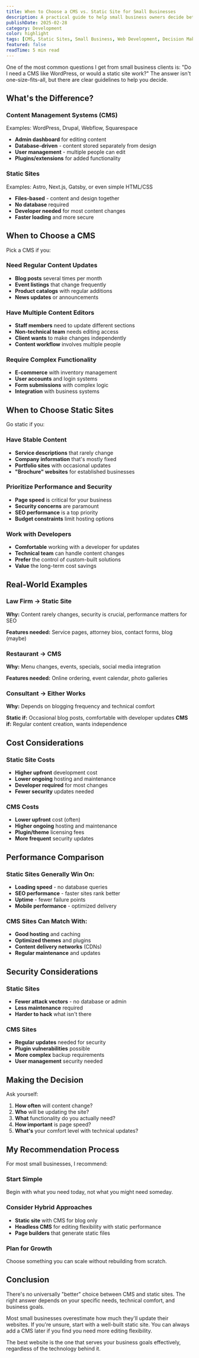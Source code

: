 ```yaml
---
title: When to Choose a CMS vs. Static Site for Small Businesses
description: A practical guide to help small business owners decide between a full CMS or a simpler static site approach based on their actual needs.
publishDate: 2025-02-28
category: Development
color: highlight
tags: [CMS, Static Sites, Small Business, Web Development, Decision Making]
featured: false
readTime: 5 min read
---
```


One of the most common questions I get from small business clients is: "Do I need a CMS like WordPress, or would a static site work?" The answer isn't one-size-fits-all, but there are clear guidelines to help you decide.

## What's the Difference?

### Content Management Systems (CMS)

Examples: WordPress, Drupal, Webflow, Squarespace

- **Admin dashboard** for editing content
- **Database-driven** - content stored separately from design
- **User management** - multiple people can edit
- **Plugins/extensions** for added functionality

### Static Sites

Examples: Astro, Next.js, Gatsby, or even simple HTML/CSS

- **Files-based** - content and design together
- **No database** required
- **Developer needed** for most content changes
- **Faster loading** and more secure

## When to Choose a CMS

Pick a CMS if you:

### Need Regular Content Updates

- **Blog posts** several times per month
- **Event listings** that change frequently
- **Product catalogs** with regular additions
- **News updates** or announcements

### Have Multiple Content Editors

- **Staff members** need to update different sections
- **Non-technical team** needs editing access
- **Client wants** to make changes independently
- **Content workflow** involves multiple people

### Require Complex Functionality

- **E-commerce** with inventory management
- **User accounts** and login systems
- **Form submissions** with complex logic
- **Integration** with business systems

## When to Choose Static Sites

Go static if you:

### Have Stable Content

- **Service descriptions** that rarely change
- **Company information** that's mostly fixed
- **Portfolio sites** with occasional updates
- **"Brochure" websites** for established businesses

### Prioritize Performance and Security

- **Page speed** is critical for your business
- **Security concerns** are paramount
- **SEO performance** is a top priority
- **Budget constraints** limit hosting options

### Work with Developers

- **Comfortable** working with a developer for updates
- **Technical team** can handle content changes
- **Prefer** the control of custom-built solutions
- **Value** the long-term cost savings

## Real-World Examples

### Law Firm → Static Site

**Why:** Content rarely changes, security is crucial, performance matters for SEO

**Features needed:** Service pages, attorney bios, contact forms, blog (maybe)

### Restaurant → CMS

**Why:** Menu changes, events, specials, social media integration

**Features needed:** Online ordering, event calendar, photo galleries

### Consultant → Either Works

**Why:** Depends on blogging frequency and technical comfort

**Static if:** Occasional blog posts, comfortable with developer updates
**CMS if:** Regular content creation, wants independence

## Cost Considerations

### Static Site Costs

- **Higher upfront** development cost
- **Lower ongoing** hosting and maintenance
- **Developer required** for most changes
- **Fewer security** updates needed

### CMS Costs

- **Lower upfront** cost (often)
- **Higher ongoing** hosting and maintenance
- **Plugin/theme** licensing fees
- **More frequent** security updates

## Performance Comparison

### Static Sites Generally Win On:

- **Loading speed** - no database queries
- **SEO performance** - faster sites rank better
- **Uptime** - fewer failure points
- **Mobile performance** - optimized delivery

### CMS Sites Can Match With:

- **Good hosting** and caching
- **Optimized themes** and plugins
- **Content delivery networks** (CDNs)
- **Regular maintenance** and updates

## Security Considerations

### Static Sites

- **Fewer attack vectors** - no database or admin
- **Less maintenance** required
- **Harder to hack** what isn't there

### CMS Sites

- **Regular updates** needed for security
- **Plugin vulnerabilities** possible
- **More complex** backup requirements
- **User management** security needed

## Making the Decision

Ask yourself:

1. **How often** will content change?
2. **Who** will be updating the site?
3. **What** functionality do you actually need?
4. **How important** is page speed?
5. **What's** your comfort level with technical updates?

## My Recommendation Process

For most small businesses, I recommend:

### Start Simple

Begin with what you need today, not what you might need someday.

### Consider Hybrid Approaches

- **Static site** with CMS for blog only
- **Headless CMS** for editing flexibility with static performance
- **Page builders** that generate static files

### Plan for Growth

Choose something you can scale without rebuilding from scratch.

## Conclusion

There's no universally "better" choice between CMS and static sites. The right answer depends on your specific needs, technical comfort, and business goals.

Most small businesses overestimate how much they'll update their websites. If you're unsure, start with a well-built static site. You can always add a CMS later if you find you need more editing flexibility.

The best website is the one that serves your business goals effectively, regardless of the technology behind it.
